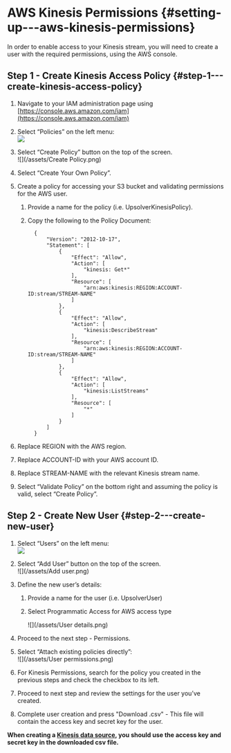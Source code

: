 # AWS Kinesis Permissions {#setting-up---aws-kinesis-permissions}

In order to enable access to your Kinesis stream, you will need to create a user with the required permissions, using the AWS console.

## Step 1 - Create Kinesis Access Policy {#step-1---create-kinesis-access-policy}

1. Navigate to your IAM administration page using
   [https://console.aws.amazon.com/iam](https://console.aws.amazon.com/iam)
2. Select “Policies” on the left menu:  
   ![](/assets/Policies.png)

3. Select “Create Policy” button on the top of the screen.  
   ![](/assets/Create Policy.png)

4. Select “Create Your Own Policy”.

5. Create a policy for accessing your S3 bucket and validating permissions for the AWS user.

   1. Provide a name for the policy \(i.e. UpsolverKinesisPolicy\).

   2. Copy the following to the Policy Document:

      ```
        {
            "Version": "2012-10-17",
            "Statement": [
                {
                    "Effect": "Allow",
                    "Action": [
                        "kinesis: Get*"
                    ],
                    "Resource": [
                        "arn:aws:kinesis:REGION:ACCOUNT-ID:stream/STREAM-NAME"
                    ]
                },
                {
                    "Effect": "Allow",
                    "Action": [
                        "kinesis:DescribeStream"
                    ],
                    "Resource": [
                        "arn:aws:kinesis:REGION:ACCOUNT-ID:stream/STREAM-NAME"  
                    ]
                },
                {
                    "Effect": "Allow",
                    "Action": [
                        "kinesis:ListStreams"
                    ],
                    "Resource": [
                        "*"
                    ]
                }
            ]
        }
      ```

6. Replace REGION with the AWS region.

7. Replace ACCOUNT-ID with your AWS account ID.

8. Replace STREAM-NAME with the relevant Kinesis stream name.

9. Select “Validate Policy” on the bottom right and assuming the policy is valid, select “Create Policy”.

## Step 2 - Create New User {#step-2---create-new-user}

1. Select “Users” on the left menu:  
   ![](/assets/Users.png)

2. Select “Add User” button on the top of the screen.  
   ![](/assets/Add user.png)

3. Define the new user’s details:

   1. Provide a name for the user \(i.e. UpsolverUser\)

   2. Select Programmatic Access for AWS access type

      ![](/assets/User details.png)

4. Proceed to the next step - Permissions.

5. Select “Attach existing policies directly”:  
   ![](/assets/User permissions.png)

6. For Kinesis Permissions, search for the policy you created in the previous steps and check the checkbox to its left.

7. Proceed to next step and review the settings for the user you’ve created.

8. Complete user creation and press "Download .csv" - This file will contain the access key and secret key for the user.

**When creating a **[**Kinesis data source**](/DataSources/kinesis-input.md)**, you should use the access key and secret key in the downloaded csv file.**

